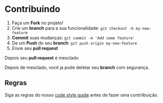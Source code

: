 # Contribuindo

1. Faça um **Fork** no projeto!
2. Crie um **branch** para a sua funcionalidade: `git checkout -b my-new-feature`
3. **Commit** suas mudanças: `git commit -m 'Add some feature'`
4. De um **Push** do seu **branch**: `git push origin my-new-feature`
5. Envie seu **pull request**

Depois seu **pull request** é mesclado

Depois de mesclado, você ja pode deletar seu **branch** com segurança.

## Regras

Siga as regras do nosso [code style guide](https://github.com/ProjetoAt/Atendimento/blob/master/code-style-guide.md) antes de fazer uma contriibuição.